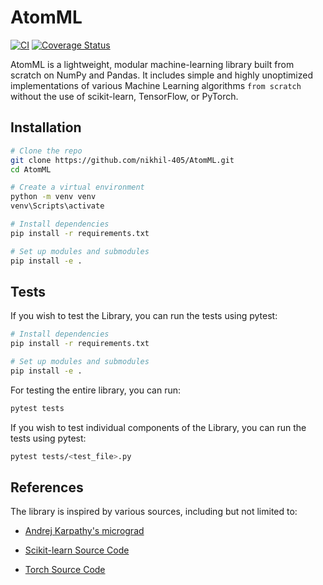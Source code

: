 # AtomML

[![CI](https://github.com/nikhil-405/AtomML/actions/workflows/python-app.yml/badge.svg)](https://github.com/nikhil-405/AtomML/actions/workflows/python-app.yml)
[![Coverage Status](https://codecov.io/gh/nikhil-405/AtomML/branch/main/graph/badge.svg)](https://codecov.io/gh/nikhil-405/AtomML)


AtomML is a lightweight, modular machine-learning library built from scratch on NumPy and Pandas. It includes simple and highly unoptimized implementations of various Machine Learning algorithms ```from scratch``` without the use of scikit-learn, TensorFlow, or PyTorch.

## Installation

```bash
# Clone the repo
git clone https://github.com/nikhil-405/AtomML.git
cd AtomML
```

```bash
# Create a virtual environment
python -m venv venv
venv\Scripts\activate
```

```bash
# Install dependencies
pip install -r requirements.txt
````

```bash
# Set up modules and submodules
pip install -e . 
```

## Tests
If you wish to test the Library, you can run the tests using pytest:

```bash
# Install dependencies
pip install -r requirements.txt
````

```bash
# Set up modules and submodules
pip install -e . 
```


For testing the entire library, you can run:

```bash
pytest tests
```

If you wish to test individual components of the Library, you can run the tests using pytest:

```bash
pytest tests/<test_file>.py
```

## References
The library is inspired by various sources, including but not limited to:
- [Andrej Karpathy's micrograd](https://github.com/karpathy/micrograd)

- [Scikit-learn Source Code](https://github.com/scikit-learn/scikit-learn/)

- [Torch Source Code](https://github.com/pytorch/pytorch/)
